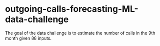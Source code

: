 # outgoing-calls-forecasting-ML-data-challenge
The goal of the data challenge is to estimate the number of calls in the 9th month given 88 inputs.
